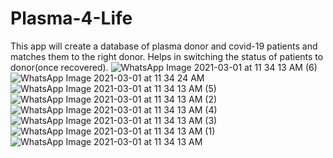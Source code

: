 # Plasma-4-Life
This app will create a database of plasma donor and covid-19 patients and matches them to the right donor.
Helps in switching the status of patients to donor(once recovered).
![WhatsApp Image 2021-03-01 at 11 34 13 AM (6)](https://user-images.githubusercontent.com/54771536/109458335-9b040080-7a82-11eb-95c4-75bb8699cb11.jpeg)
![WhatsApp Image 2021-03-01 at 11 34 24 AM](https://user-images.githubusercontent.com/54771536/109458343-a0614b00-7a82-11eb-86b8-f499177e7732.jpeg)
![WhatsApp Image 2021-03-01 at 11 34 13 AM (5)](https://user-images.githubusercontent.com/54771536/109458358-a5be9580-7a82-11eb-97fa-013d9d12a088.jpeg)
![WhatsApp Image 2021-03-01 at 11 34 13 AM (2)](https://user-images.githubusercontent.com/54771536/109458370-aa834980-7a82-11eb-8b1c-71c23e2c5225.jpeg)
![WhatsApp Image 2021-03-01 at 11 34 13 AM (4)](https://user-images.githubusercontent.com/54771536/109458392-b242ee00-7a82-11eb-9c87-6358cb6af804.jpeg)
![WhatsApp Image 2021-03-01 at 11 34 13 AM (3)](https://user-images.githubusercontent.com/54771536/109458411-b8d16580-7a82-11eb-9c6a-e18da0742ca2.jpeg)
![WhatsApp Image 2021-03-01 at 11 34 13 AM (1)](https://user-images.githubusercontent.com/54771536/109458419-bbcc5600-7a82-11eb-8bcf-3f7c9bc4a938.jpeg)
![WhatsApp Image 2021-03-01 at 11 34 13 AM](https://user-images.githubusercontent.com/54771536/109458423-bec74680-7a82-11eb-81d5-1a692df35d43.jpeg)
